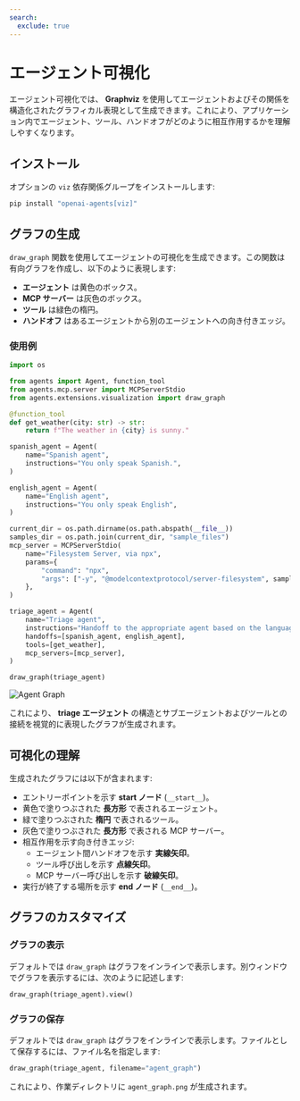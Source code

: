 ```yaml
---
search:
  exclude: true
---
```

# エージェント可視化

エージェント可視化では、 **Graphviz** を使用してエージェントおよびその関係を構造化されたグラフィカル表現として生成できます。これにより、アプリケーション内でエージェント、ツール、ハンドオフがどのように相互作用するかを理解しやすくなります。

## インストール

オプションの `viz` 依存関係グループをインストールします:

```bash
pip install "openai-agents[viz]"
```

## グラフの生成

`draw_graph` 関数を使用してエージェントの可視化を生成できます。この関数は有向グラフを作成し、以下のように表現します:

- **エージェント** は黄色のボックス。  
- **MCP サーバー** は灰色のボックス。  
- **ツール** は緑色の楕円。  
- **ハンドオフ** はあるエージェントから別のエージェントへの向き付きエッジ。

### 使用例

```python
import os

from agents import Agent, function_tool
from agents.mcp.server import MCPServerStdio
from agents.extensions.visualization import draw_graph

@function_tool
def get_weather(city: str) -> str:
    return f"The weather in {city} is sunny."

spanish_agent = Agent(
    name="Spanish agent",
    instructions="You only speak Spanish.",
)

english_agent = Agent(
    name="English agent",
    instructions="You only speak English",
)

current_dir = os.path.dirname(os.path.abspath(__file__))
samples_dir = os.path.join(current_dir, "sample_files")
mcp_server = MCPServerStdio(
    name="Filesystem Server, via npx",
    params={
        "command": "npx",
        "args": ["-y", "@modelcontextprotocol/server-filesystem", samples_dir],
    },
)

triage_agent = Agent(
    name="Triage agent",
    instructions="Handoff to the appropriate agent based on the language of the request.",
    handoffs=[spanish_agent, english_agent],
    tools=[get_weather],
    mcp_servers=[mcp_server],
)

draw_graph(triage_agent)
```

![Agent Graph](../assets/images/graph.png)

これにより、 **triage エージェント** の構造とサブエージェントおよびツールとの接続を視覚的に表現したグラフが生成されます。

## 可視化の理解

生成されたグラフには以下が含まれます:

- エントリーポイントを示す **start ノード** (`__start__`)。  
- 黄色で塗りつぶされた **長方形** で表されるエージェント。  
- 緑で塗りつぶされた **楕円** で表されるツール。  
- 灰色で塗りつぶされた **長方形** で表される MCP サーバー。  
- 相互作用を示す向き付きエッジ:  
  - エージェント間ハンドオフを示す **実線矢印**。  
  - ツール呼び出しを示す **点線矢印**。  
  - MCP サーバー呼び出しを示す **破線矢印**。  
- 実行が終了する場所を示す **end ノード** (`__end__`)。

## グラフのカスタマイズ

### グラフの表示
デフォルトでは `draw_graph` はグラフをインラインで表示します。別ウィンドウでグラフを表示するには、次のように記述します:

```python
draw_graph(triage_agent).view()
```

### グラフの保存
デフォルトでは `draw_graph` はグラフをインラインで表示します。ファイルとして保存するには、ファイル名を指定します:

```python
draw_graph(triage_agent, filename="agent_graph")
```

これにより、作業ディレクトリに `agent_graph.png` が生成されます。